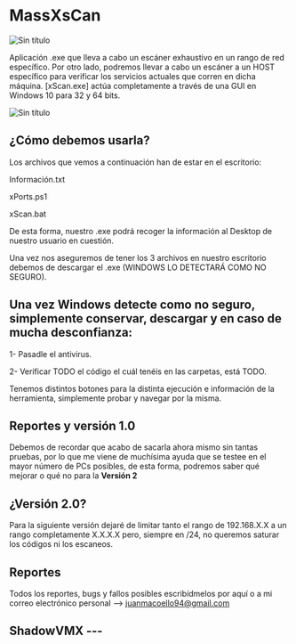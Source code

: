 # MassXsCan

![Sin título](https://user-images.githubusercontent.com/92258683/171418342-767a61d2-803e-496f-8c85-d13353eafbf1.png)


Aplicación .exe que lleva a cabo un escáner exhaustivo en un rango de red específico. Por otro lado, podremos llevar a cabo un escáner a un HOST específico para verificar los servicios actuales que corren en dicha máquina. [xScan.exe] actúa completamente a través de una GUI en Windows 10 para 32 y 64 bits.

![Sin título](https://user-images.githubusercontent.com/92258683/171420510-63e6be3b-6e41-4b32-85c8-47ecd1018a6d.png)


## ¿Cómo debemos usarla?

Los archivos que vemos a continuación han de estar en el escritorio:

Información.txt

xPorts.ps1

xScan.bat

De esta forma, nuestro .exe podrá recoger la información al Desktop de nuestro usuario en cuestión.

Una vez nos aseguremos de tener los 3 archivos en nuestro escritorio debemos de descargar el .exe (WINDOWS LO DETECTARÁ COMO NO SEGURO).

## Una vez Windows detecte como no seguro, simplemente conservar, descargar y en caso de mucha desconfianza:

  1- Pasadle el antivirus.
  
  2- Verificar TODO el código el cuál tenéis en las carpetas, está TODO.
  
 Tenemos distintos botones para la distinta ejecución e información de la herramienta, simplemente probar y navegar por la misma.
 
 
 ## Reportes y versión 1.0
 
 Debemos de recordar que acabo de sacarla ahora mismo sin tantas pruebas, por lo que me viene de muchísima ayuda que se testee en el mayor número de PCs posibles, de esta forma, podremos saber qué mejorar o qué no para la **Versión 2**
 
 ## ¿Versión 2.0?
 
 Para la siguiente versión dejaré de limitar tanto el rango de 192.168.X.X a un rango completamente X.X.X.X pero, siempre en /24, no queremos saturar los códigos ni los escaneos.
 
 
 ## Reportes
 
 Todos los reportes, bugs y fallos posibles escribídmelos por aquí o a mi correo electrónico personal --> juanmacoello94@gmail.com
 
 ## ShadowVMX ---
 
 
 
